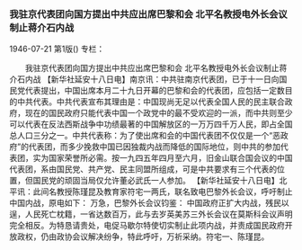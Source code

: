 ### 我驻京代表团向国方提出中共应出席巴黎和会  北平名教授电外长会议制止蒋介石内战

1946-07-21
第1版()
专栏：

　　我驻京代表团向国方提出中共应出席巴黎和会
    北平名教授电外长会议制止蒋介石内战
    【新华社延安十八日电】南京讯：中共驻南京代表团，已于十一日向国民党代表提出，中国出席本月二十九日开幕的巴黎和会的代表团，应包括一定数目的中共代表。中共代表宣布其理由是：中国现尚无足以代表全国人民的民主联合政府，现在的国民政府只能代表中国一个政党中的最不受欢迎的一派，而中共则至少可以代表在反法西斯战争中功绩最著的中国解放区的一万万四千万人民，即占全国总人口三分之一。中共代表称：为了使出席和会的中国代表团不仅仅是一个“恶政府”的代表团，而多少挽救中国已因独裁内战而降低的国际地位，则中共的参加代表团，实为国家荣誉所必需。按一九四五年四月至六月，旧金山联合国会议的中国代表团，系由国民党、共产党、民主同盟所组成，可是中共要求有三个代表的位置，但国民党的顽固当局仅允许董必武氏一人参加。
    【新华社延安十八日电】北平讯：此间名教授陈瑾昆及教育家符宅一两氏，联名致电巴黎外长会议，呼吁制止中国内战，原电如下：
    万急，巴黎外长会议钧鉴：
    中国政府正扩大内战，残民以逞，人民死亡枕籍，一省达数百万，此与去岁英美苏三外长会议在莫斯科会议声明完全相反。为特恳请贵处，电促马歇尔特使切实制止此项内战，并责成国民政府开放政权，仍由政协会议解决纷争，特此呼吁，万祈采纳。符宅一、陈瑾昆。
